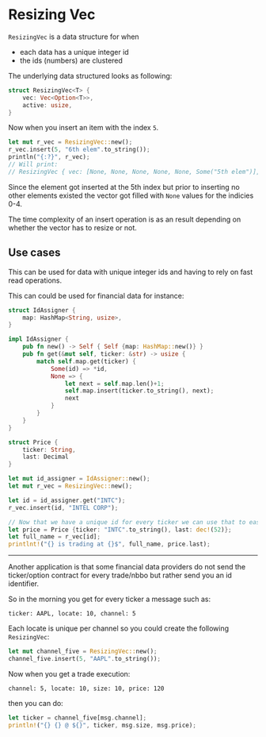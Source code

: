 # Resizing Vec

`ResizingVec` is a data structure for when

-  each data has a unique integer id
-  the ids (numbers) are clustered

The underlying data structured looks as following:
```rust
struct ResizingVec<T> {
    vec: Vec<Option<T>>,
    active: usize,
}
```

Now when you insert an item with the index `5`.
```rust
let mut r_vec = ResizingVec::new();
r_vec.insert(5, "6th elem".to_string());
println("{:?}", r_vec);
// Will print:
// ResizingVec { vec: [None, None, None, None, None, Some("5th elem")], active: 1 }
```
Since the element got inserted at the 5th index but prior to inserting no other elements existed the vector got filled with `None` values for the indicies 0-4. 

The time complexity of an insert operation is as an result depending on whether the vector has to resize or not. 

## Use cases
This can be used for data with unique integer ids and having to rely on fast read operations. 

This can could be used for financial data for instance:

```rust
struct IdAssigner {
	map: HashMap<String, usize>,
}

impl IdAssigner {
	pub fn new() -> Self { Self {map: HashMap::new()} }
	pub fn get(&mut self, ticker: &str) -> usize {
		match self.map.get(ticker) {
		    Some(id) => *id,
		    None => {
		        let next = self.map.len()+1;
		        self.map.insert(ticker.to_string(), next);
		        next
		    }
		}
	}
}

struct Price {
	ticker: String,
	last: Decimal
}

let mut id_assigner = IdAssigner::new();
let mut r_vec = ResizingVec::new();

let id = id_assigner.get("INTC");
r_vec.insert(id, "INTEL CORP");

// Now that we have a unique id for every ticker we can use that to easily info about each ticker and enrich our price data quickly with it.
let price = Price {ticker: "INTC".to_string(), last: dec!(52)};
let full_name = r_vec[id];
printlnt!("{} is trading at {}$", full_name, price.last);
```

----
Another application is that some financial data providers do not send the ticker/option contract for every trade/nbbo but rather send you an id identifier. 

So in the morning you get for every ticker a message such as:
```
ticker: AAPL, locate: 10, channel: 5
```
Each locate is unique per channel so you could create the following `ResizingVec`:

```rust
let mut channel_five = ResizingVec::new();
channel_five.insert(5, "AAPL".to_string());
```

Now when you get a trade execution:
```
channel: 5, locate: 10, size: 10, price: 120
```
then you can do:
```rust
let ticker = channel_five[msg.channel];
println!("{} {} @ ${}", ticker, msg.size, msg.price);
```